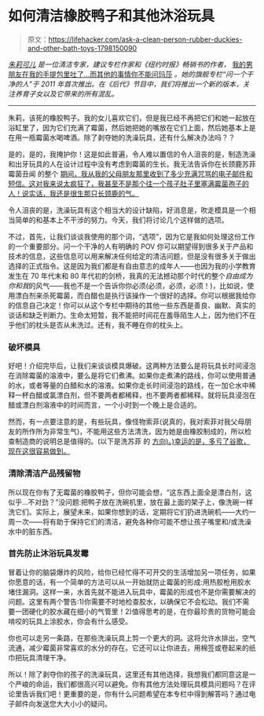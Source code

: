 # 如何清洁橡胶鸭子和其他沐浴玩具

> 原文：<https://lifehacker.com/ask-a-clean-person-rubber-duckies-and-other-bath-toys-1798150090>

[*朱莉可儿*](https://twitter.com/joliekerr) *是一位清洁专家，建议专栏作家和《纽约时报》畅销书的作者，* [我的男朋友在我的手提包里吐了...而其他的事情你不能问玛莎](https://www.amazon.com/Boyfriend-Barfed-Handbag-Things-Martha/dp/0142196932?asc_campaign=InlineText&asc_refurl=https://lifehacker.com/ask-a-clean-person-rubber-duckies-and-other-bath-toys-1798150090&asc_source=&tag=kinjalifehackerlink-20) *。她的旗舰专栏“问一个干净的人”于 2011 年首次推出。在《后代》节目中，我们将推出一个新的版本，关注养育子女以及它带来的所有混乱。*



* * *

朱莉，该死的橡胶鸭子。我的女儿喜欢它们，但是我已经不再把它们和她一起放在浴缸里了，因为它们充满了霉菌，然后她把她的嘴放在它们上面，然后她基本上是在用一瓶霉菌水喝啤酒。除了剥夺她的洗澡玩具，还有什么解决办法吗？？

是的，是的，我掩护你！这是如此普遍，令人难以置信的令人沮丧的是，制造洗澡和出牙玩具的人在设计过程中没有考虑到霉菌的生长。我无法告诉你在长颈鹿苏菲霉菌丑闻 的整个 [期间，我从我的父母朋友那里收到了多少充满咒骂的电子邮件和短信。这对我来说太疯狂了，我甚至不是那个往一个孩子肚子里塞满霉菌孢子的人！说实话，我还是很生那只长颈鹿的气。](http://www.goodhousekeeping.com/home/cleaning/news/a42382/sophie-the-giraffe-mold/)

令人沮丧的是，洗澡玩具有这个相当大的设计缺陷，好消息是，吹走模具是一个相当简单的和基本上不干涉的努力。今天，我们将讨论几个这样做的选项。

不过，首先，让我们谈谈我使用的那个词，“选项”，因为它是我如何处理这份工作的一个重要部分。问一个干净的人有明确的 POV 你可以期望得到很多关于产品和技术的信息，这些信息可以用来解决任何给定的清洁问题，但是没有很多关于做出选择的正式指令。这是因为我们都是有自由意志的成年人——也因为我的小学教育发生在 70 年代末和 80 年代初的剑桥，我真的无法撼动那个时代的整个*自由成为你和我*的风气——我也不是一个告诉你你必须(必须，必须，必须！)，比如说，使用漂白剂来杀死霉菌，而白醋也是执行该操作一个很好的选择。你可以根据我给你的信息自己决定！你可以从这个专栏中期待的其他一些东西是善良、幽默、真实的谈话和缺乏判断力。生命太短暂，我不能把时间花在羞辱陌生人上，因为他们不在乎他们的枕头是否从未洗过。还有，我不睡在你的枕头上。

### **破坏模具**

好吧！介绍完毕后，让我们来谈谈模具爆破。这两种方法要么是将玩具长时间浸泡在消除霉菌的溶液中，要么是将它们煮沸。如果你走煮沸的路线，你可以使用普通的水，或者等量的白醋和水的溶液。如果你走长时间浸泡的路线，在一加仑水中稀释一杯白醋或氯漂白剂，但不要两者都稀释，也不要两者都稀释。就将玩具浸泡在醋或漂白剂溶液中的时间而言，一个小时到一个晚上是合适的。

然而，有一点要注意的是，有些玩具，像怪物索菲(说真的，我对索菲对我父母朋友的所作所为非常生气)，不能用这些方法清洗，因为她是由橡胶制成的，所以检查制造商的说明总是值得的。(以下是洗苏菲 的 [方向)。)幸运的是，多亏了谷歌，现在这很容易做到。](https://www.sophiethegiraffe-usa.com/how-to-clean-your-sophie/)

### **清除清洁产品残留物**

所以现在你有了无霉菌的橡胶鸭子，但你可能会想，“这东西上面全是漂白剂，这似乎…不对劲？”没问题:把鸭子放在洗碗机里，放在最上面的架子上，像洗碗一样洗它们。实际上，展望未来，如果你想到的话，定期将它们扔进洗碗机——大约一周一次——将有助于保持它们的清洁，避免各种你可能不想让孩子嘴里和/或洗澡水中的脏东西。

### **首先防止沐浴玩具发霉**

冒着让你的脑袋爆炸的风险，给你已经忙得不可开交的生活增加另一项任务，如果你愿意的话，有一个简单的方法可以从一开始就防止霉菌的形成:用热胶枪用胶水堵住漏洞。这样一来，水首先就不能进入玩具中，霉菌的形成也不是你需要解决的问题。这里有两个警告:1)你需要不时地检查胶水，以确保它不会松动。我们不需要一团硬化的胶水藏在细小的气管里！2)值得思考的是，在你最珍贵的货物可能会啃咬的玩具上涂胶水，你会有什么感受。

你也可以走另一条路，在那些洗澡玩具上剪一个更大的洞。这将允许水排出，空气流通，减少霉菌非常喜欢的水分的存在。它还可以让你进去，用棉签或卷起来的纸巾把玩具清理干净。

所以！除了剥夺你的孩子的洗澡玩具，这里还有其他选择，我想我们都同意这是一个严峻的命运，我们都很高兴可以避免。你有其他方法处理玩具模具问题吗？在评论里告诉我们吧！更重要的是，你有什么问题希望在本专栏中得到解答吗？通过电子邮件向发送您大大小小的疑问。